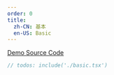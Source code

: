 ```yaml
---
order: 0
title:
  zh-CN: 基本
  en-US: Basic
---
```


[Demo Source Code](https://github.com/ant-design/ant-design-mobile-rn/blob/master/components/search-bar/demo/basic.tsx)

````jsx
// todos: include('./basic.tsx')
````
